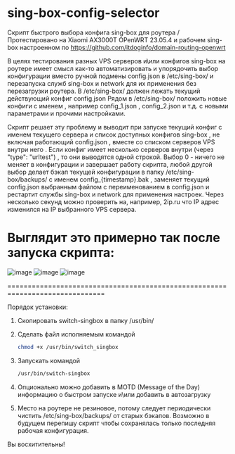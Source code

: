 # sing-box-config-selector
Скрипт быстрого выбора конфига sing-box для роутера / Протестировано на Xiaomi AX3000T OPenWRT 23.05.4 и рабочем sing-box настроенном по https://github.com/itdoginfo/domain-routing-openwrt 

В целях тестирования разных VPS серверов и\или конфигов sing-box на роутере имеет смысл как-то автоматизировать и упорядочить выбор конфигурации вместо ручной подмены config.json в /etc/sing-box/ и перезапуска служб sing-box и network для их применения без перезагрузки роутера. 
В /etc/sing-box/ должен лежать текущий действующий конфиг config.json  Рядом в /etc/sing-box/ положить новые конфиги  с именем , например config_1.json , config_2.json и т.д. с новыми параметрами и прочими настройками. 

Скрипт решает эту проблему и выводит при запуске текущий конфиг с именем текущего сервера и список доступных конфигов sing-box , не включая работающий config.json , вместе со списком серверов VPS внутри него . Если конфиг имеет несколько серверов внутри (через "type": "urltest") , то они выводятся одной строкой. Выбор 0 - ничего не меняет в конфигурации и завершает работу скрипта, любой другой выбор делает бэкап текущей конфигурации в папку /etc/sing-box/backups/ с именем config_{timestamp}.bak , заменяет текущий config.json выбранным файлом с переименованием в config.json и рестартит службы sing-box и network для применения настроек. Через несколько секунд можно проверить на, например, 2ip.ru что IP адрес изменился на IP выбранного VPS сервера.  


Выглядит это примерно так после запуска скрипта:
=============================================================================
![image](https://github.com/user-attachments/assets/00e7c7d9-c1f4-43a3-a78e-a1eca46d5b2c)
![image](https://github.com/user-attachments/assets/8c0e6a78-6763-4b47-a405-164746013ba0)
![image](https://github.com/user-attachments/assets/decff2a6-491d-4698-a3a9-743f105ec37b)



==============================================================================

Порядок установки: 
1. Скопировать switch-singbox  в папку /usr/bin/
2. Сделать файл исполняемым  командой
   ```sh
   chmod +x /usr/bin/switch_singbox
   ```   
3. Запускать командой
   ```sh
   /usr/bin/switch-singbox
   ```

4. Опционально можно добавить в MOTD (Message of the Day) информацию о быстром запуске и\или добавить в автозагрузку
5. Место на роутере не резиновое, потому следует периодически чистить /etc/sing-box/backups/ от старых бэкапов. Возможно в будущем перепишу скрипт чтобы сохранялась только последняя рабочая конфигурация.


Вы восхитительны! 


